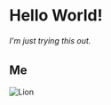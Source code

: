 # Hello World!
###### I'm just trying this out.

## Me
![Lion](https://png.pngtree.com/png-clipart/20241114/original/pngtree-cartoon-lion-clipart-illustration-free-stock-png-image_16995943.png)
